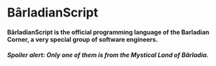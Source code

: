 # BârladianScript
#### BârladianScript is the official programming language of the Barladian Corner, a very special group of software engineers.
##### Spoiler alert: Only one of them is from the Mystical Land of Bârladia.
